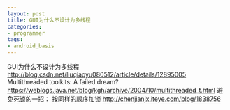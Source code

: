 ```yaml
---
layout: post
title: GUI为什么不设计为多线程
categories:
- programmer
tags:
- android_basis
---
```



GUI为什么不设计为多线程
	http://blog.csdn.net/liuqiaoyu080512/article/details/12895005
Multithreaded toolkits: A failed dream?
	https://weblogs.java.net/blog/kgh/archive/2004/10/multithreaded_t.html
避免死锁的一招： 按同样的顺序加锁
	http://chenjianjx.iteye.com/blog/1838756

